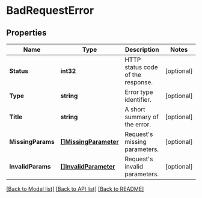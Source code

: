 # BadRequestError

## Properties

Name | Type | Description | Notes
------------ | ------------- | ------------- | -------------
**Status** | **int32** | HTTP status code of the response. | [optional] 
**Type** | **string** | Error type identifier. | [optional] 
**Title** | **string** | A short summary of the error. | [optional] 
**MissingParams** | [**[]MissingParameter**](MissingParameter.md) | Request&#39;s missing parameters. | [optional] 
**InvalidParams** | [**[]InvalidParameter**](InvalidParameter.md) | Request&#39;s invalid parameters. | [optional] 

[[Back to Model list]](../README.md#documentation-for-models) [[Back to API list]](../README.md#documentation-for-api-endpoints) [[Back to README]](../README.md)


